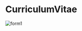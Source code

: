# CurriculumVitae

![form1](https://user-images.githubusercontent.com/92230521/214620741-dad1c068-0e6f-4c3e-8bbf-66a90b17b757.png)
